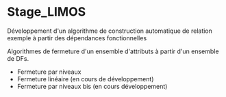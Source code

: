 # Stage_LIMOS
Développement d'un algorithme de construction automatique de relation exemple à partir des dépendances fonctionnelles 

Algorithmes de fermeture d'un ensemble d'attributs à partir d'un ensemble de DFs.
- Fermeture par niveaux 
- Fermeture linéaire (en cours de développement)
- Fermeture par niveaux bis (en cours développement)